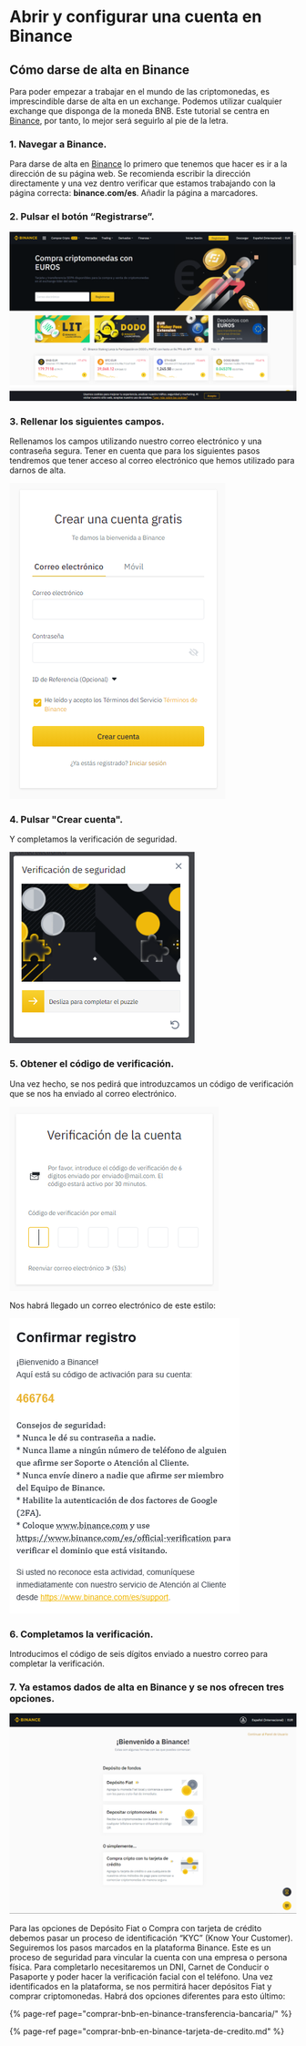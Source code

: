 # Abrir y configurar una cuenta en Binance

## Cómo darse de alta en Binance

Para poder empezar a trabajar en el mundo de las criptomonedas, es imprescindible darse de alta en un exchange. Podemos utilizar cualquier exchange que disponga de la moneda BNB. Este tutorial se centra en[ Binance](https://www.binance.com/es), por tanto, lo mejor será seguirlo al pie de la letra.



### 1. Navegar a Binance.

Para darse de alta en [Binance](https://www.binance.com/es) lo primero que tenemos que hacer es ir a la dirección de su página web. Se recomienda escribir la dirección directamente y una vez dentro verificar que estamos trabajando con la página correcta: **binance.com/es**. Añadir la página a marcadores.



### 2. Pulsar el botón “Registrarse”.



![](../../../../.gitbook/assets/binance_1.png)



### 3. Rellenar los siguientes campos.

Rellenamos los campos utilizando nuestro correo electrónico y una contraseña segura. Tener en cuenta que para los siguientes pasos tendremos que tener acceso al correo electrónico que hemos utilizado para darnos de alta.

![](../../../../.gitbook/assets/binance_2%20%282%29%20%282%29%20%282%29%20%282%29%20%282%29%20%282%29%20%282%29%20%282%29%20%282%29%20%282%29%20%282%29%20%282%29%20%282%29%20%282%29.png)



### 4. Pulsar "Crear cuenta".

Y completamos la verificación de seguridad.

![](../../../../.gitbook/assets/binance_4%20%282%29%20%282%29%20%282%29%20%282%29%20%282%29%20%282%29%20%282%29%20%282%29%20%282%29%20%282%29%20%282%29%20%282%29%20%282%29%20%281%29.png)



### 5. Obtener el código de verificación.

Una vez hecho, se nos pedirá que introduzcamos un código de verificación que se nos ha enviado al correo electrónico.

![](../../../../.gitbook/assets/binance_5%20%281%29%20%281%29%20%281%29%20%281%29.png)



Nos habrá llegado un correo electrónico de este estilo:



![](../../../../.gitbook/assets/binance_6%20%281%29%20%281%29%20%281%29.png)



### 6. Completamos la verificación.

Introducimos el código de seis dígitos enviado a nuestro correo para completar la verificación.



### 7. Ya estamos dados de alta en Binance y se nos ofrecen tres opciones.



![](../../../../.gitbook/assets/binance_7%20%281%29%20%281%29.png)



Para las opciones de Depósito Fiat o Compra con tarjeta de crédito debemos pasar un proceso de identificación “KYC” \(Know Your Customer\). Seguiremos los pasos marcados en la plataforma Binance. Este es un proceso de seguridad para vincular la cuenta con una empresa o persona física. Para completarlo necesitaremos un DNI, Carnet de Conducir o Pasaporte y poder hacer la verificación facial con el teléfono. Una vez identificados en la plataforma, se nos permitirá hacer depósitos Fiat y comprar criptomonedas. Habrá dos opciones diferentes para esto último:

{% page-ref page="comprar-bnb-en-binance-transferencia-bancaria/" %}

{% page-ref page="comprar-bnb-en-binance-tarjeta-de-credito.md" %}





